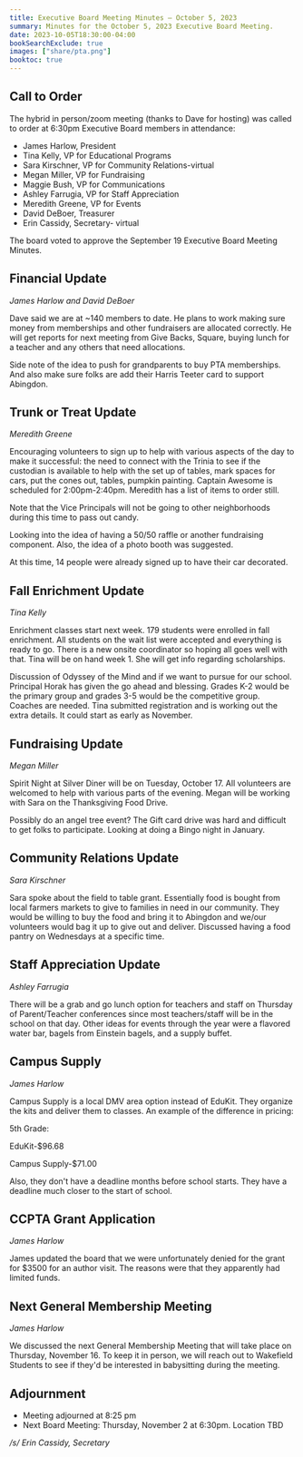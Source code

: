 ```yaml
---
title: Executive Board Meeting Minutes — October 5, 2023
summary: Minutes for the October 5, 2023 Executive Board Meeting.
date: 2023-10-05T18:30:00-04:00
bookSearchExclude: true
images: ["share/pta.png"]
booktoc: true
---
```


## Call to Order

The hybrid in person/zoom meeting (thanks to Dave for hosting) was called to order at 6:30pm Executive Board members in attendance:

- James Harlow, President
- Tina Kelly, VP for Educational Programs
- Sara Kirschner, VP for Community Relations-virtual
- Megan Miller, VP for Fundraising
- Maggie Bush, VP for Communications
- Ashley Farrugia, VP for Staff Appreciation
- Meredith Greene, VP for Events
- David DeBoer, Treasurer
- Erin Cassidy, Secretary- virtual

The board voted to approve the September 19 Executive Board Meeting Minutes.

## Financial Update
*James Harlow and David DeBoer*

Dave said we are at ~140 members to date. He plans to work making sure money from memberships and other fundraisers are allocated correctly. He will get reports for next meeting from Give Backs, Square, buying lunch for a teacher and any others that need allocations.

Side note of the idea to push for grandparents to buy PTA memberships. And also make sure folks are add their Harris Teeter card to support Abingdon.

## Trunk or Treat Update
*Meredith Greene*

Encouraging volunteers to sign up to help with various aspects of the day to make it successful: the need to connect with the Trinia to see if the custodian is available to help with the set up of tables, mark spaces for cars, put the cones out, tables, pumpkin painting. Captain Awesome is scheduled for 2:00pm-2:40pm. Meredith has a list of items to order still.

Note that the Vice Principals will not be going to other neighborhoods during this time to pass out candy.

Looking into the idea of having a 50/50 raffle or another fundraising component. Also, the idea of a photo booth was suggested.

At this time, 14 people were already signed up to have their car decorated.

## Fall Enrichment Update
*Tina Kelly*

Enrichment classes start next week. 179 students were enrolled in fall enrichment. All students on the wait list were accepted and everything is ready to go. There is a new onsite coordinator so hoping all goes well with that. Tina will be on hand week 1. She will get info regarding scholarships.

Discussion of Odyssey of the Mind and if we want to pursue for our school. Principal Horak has given the go ahead and blessing. Grades K-2 would be the primary group and grades 3-5 would be the competitive group. Coaches are needed. Tina submitted registration and is working out the extra details. It could start as early as November.

## Fundraising Update
*Megan Miller*

Spirit Night at Silver Diner will be on Tuesday, October 17. All volunteers are welcomed to help with various parts of the evening. Megan will be working with Sara on the Thanksgiving Food Drive.

Possibly do an angel tree event? The Gift card drive was hard and difficult to get folks to participate. Looking at doing a Bingo night in January.

## Community Relations Update
*Sara Kirschner*

Sara spoke about the field to table grant. Essentially food is bought from local farmers markets to give to families in need in our community. They would be willing to buy the food and bring it to Abingdon and we/our volunteers would bag it up to give out and deliver. Discussed having a food pantry on Wednesdays at a specific time.

## Staff Appreciation Update
*Ashley Farrugia*

There will be a grab and go lunch option for teachers and staff on Thursday of Parent/Teacher conferences since most teachers/staff will be in the school on that day. Other ideas for events through the year were a flavored water bar, bagels from Einstein bagels, and a supply buffet.

## Campus Supply
*James Harlow*

Campus Supply is a local DMV area option instead of EduKit. They organize the kits and deliver them to classes. An example of the difference in pricing:

5th Grade:

EduKit-$96.68

Campus Supply-$71.00

Also, they don't have a deadline months before school starts. They have a deadline much closer to the start of school.

## CCPTA Grant Application
*James Harlow*

James updated the board that we were unfortunately denied for the grant for $3500 for an author visit. The reasons were that they apparently had limited funds.

## Next General Membership Meeting
*James Harlow*

We discussed the next General Membership Meeting that will take place on Thursday, November 16. To keep it in person, we will reach out to Wakefield Students to see if they'd be interested in babysitting during the meeting.

## Adjournment

- Meeting adjourned at 8:25 pm
- Next Board Meeting: Thursday, November 2 at 6:30pm. Location TBD

*/s/ Erin Cassidy, Secretary*